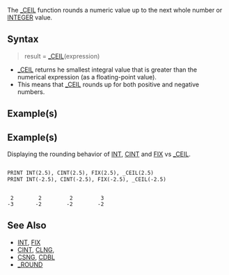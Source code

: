 The [_CEIL](_CEIL) function rounds a numeric value up to the next whole number or [INTEGER](INTEGER) value. 


## Syntax

>  result = [_CEIL](_CEIL)(expression)


* [_CEIL](_CEIL) returns he smallest integral value that is greater than the numerical expression (as a floating-point value).
* This means that [_CEIL](_CEIL) rounds up for both positive and negative numbers.


## Example(s)

## Example(s)
 Displaying the rounding behavior of [INT](INT), [CINT](CINT) and [FIX](FIX) vs [_CEIL](_CEIL).

```vb

PRINT INT(2.5), CINT(2.5), FIX(2.5), _CEIL(2.5)
PRINT INT(-2.5), CINT(-2.5), FIX(-2.5), _CEIL(-2.5)

```

```text

 2        2         2         3
-3       -2        -2        -2

```



## See Also

* [INT](INT), [FIX](FIX)
* [CINT](CINT), [CLNG](CLNG), 
* [CSNG](CSNG), [CDBL](CDBL)
* [_ROUND](_ROUND)




